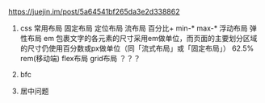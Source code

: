 https://juejin.im/post/5a64541bf265da3e2d338862

1. css 常用布局
	固定布局
	定位布局
	流布局  百分比+ min-* max-*
	浮动布局
	弹性布局 em 包裹文字的各元素的尺寸采用em做单位，而页面的主要划分区域的尺寸仍使用百分数或px做单位（同「流式布局」或「固定布局」） 62.5%   rem(移动端)
	flex布局
	grid布局 ？？？


2. bfc

3. 居中问题
